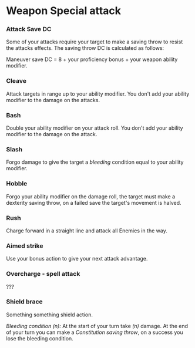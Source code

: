 # Weapon Special attack

### Attack Save DC 
Some of your attacks require your target to make a saving throw to resist the attacks effects. The saving throw DC is calculated as follows:

Maneuver save DC = 8 + your proficiency bonus + your weapon ability modifier.

### Cleave
Attack targets in range up to your ability modifier. You don't add your 
ability modifier to the damage on the attacks.

### Bash
Double your ability modifier on your attack roll. You don't add your ability 
modifier to the damage on the attack.

### Slash
Forgo damage to give the target a *bleeding* condition equal to your ability 
modifier. 

### Hobble
Forgo your ability modifier on the damage roll, the target must make a 
dexterity saving throw, on a failed save the target's movement is halved.

### Rush
Charge forward in a straight line and attack all Enemies in the way.

### Aimed strike
Use your bonus action to give your next attack advantage.

### Overcharge - spell attack
???

### Shield brace
Something something shield action.

*Bleeding condition (n):* At the start of your turn take *(n)* damage. At the
end of your turn you can make a *Constitution saving throw*, on a success 
you lose the bleeding condition.


